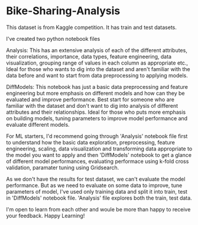 # Bike-Sharing-Analysis

This dataset is from Kaggle competition.
It has train and test datasets.

I've created two python notebook files

Analysis: This has an extensive analysis of each of the different attributes, their correlations, importance, data types, feature engineering, 
data visualization, grouping range of values in each column as appropriate etc.,
Ideal for those who wants to dig into the dataset and aren't familiar with the data before and want to start from data preprocessing to applying models.

DiffModels: This notebook has just a basic data preprocessing and feature engineering but more emphasis on different models and how can they be evaluated and improve performance.
Best start for someone who are familiar with the dataset and don't want to dig into analysis of different attributes and their relationships. 
Ideal for those who puts more emphasis on building models, tuning parameters to improve model performance and evaluate different models.

For ML starters, I'd recommend going through 'Analysis' notebook file first to understand how the basic data exploration, preprocessing, feature engineering, scaling, data visualization
and transforming data appropriate to the model you want to apply and then 'DiffModels' notebook to get a glance of different model performances, evaluating performace using k-fold cross validation, paramater tuning using Gridsearch.

As we don't have the results for test dataset, we can't evaluate the model performance. But as we need to evaluate on some data to improve, tune parameters of model, I've used only training data and split it into train, test in 'DiffModels' notebook file. 'Analysis' file explores both the train, test data.

I'm open to learn from each other and woule be more than happy to receive your feedback.
Happy Learning!
